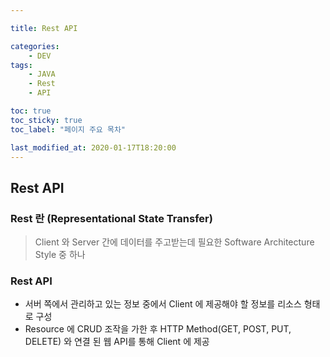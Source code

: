 ```yaml
---

title: Rest API

categories:
    - DEV
tags:
    - JAVA
    - Rest
    - API

toc: true
toc_sticky: true
toc_label: "페이지 주요 목차"

last_modified_at: 2020-01-17T18:20:00
---
```


## Rest API ##

### Rest 란 (Representational State Transfer) ###
> Client 와 Server 간에 데이터를 주고받는데 필요한 Software Architecture Style 중 하나

### Rest API ###
- 서버 쪽에서 관리하고 있는 정보 중에서 Client 에 제공해야 할 정보를 리소스 형태로 구성
- Resource 에 CRUD 조작을 가한 후 HTTP Method(GET, POST, PUT, DELETE) 와 연결 된 웹 API를 통해 Client 에 제공